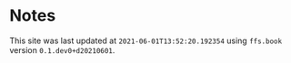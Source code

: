 # Notes

This site was last updated at `2021-06-01T13:52:20.192354` using `ffs.book` version `0.1.dev0+d20210601`.